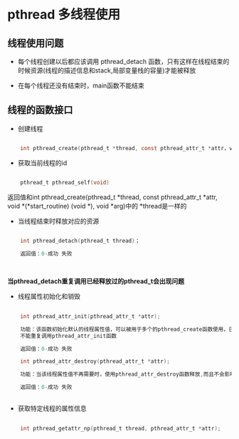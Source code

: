 # pthread 多线程使用

## 线程使用问题

- 每个线程创建以后都应该调用 pthread_detach 函数，只有这样在线程结束的时候资源(线程的描述信息和stack,局部变量栈的容量)才能被释放

- 在每个线程还没有结束时，main函数不能结束

## 线程的函数接口

- 创建线程

``` c

	int pthread_create(pthread_t *thread, const pthread_attr_t *attr，void *(*start_routine) (void *), void *arg);

```

- 获取当前线程的id

``` c

	pthread_t pthread_self(void)

```

返回值和int pthread_create(pthread_t *thread, const pthread_attr_t *attr,
                          void *(*start_routine) (void *), void *arg)中的 *thread是一样的
			
  			
- 当线程结束时释放对应的资源

``` c	
	  
	int pthread_detach(pthread_t thread)；

	返回值：0-成功 失败

		
```

**当pthread_detach重复调用已经释放过的pthread_t会出现问题**


- 线程属性初始化和销毁

``` c		
  
	int pthread_attr_init(pthread_attr_t *attr);

	功能：该函数初始化默认的线程属性值，可以被用于多个的pthread_create函数使用，已经调用过的pthread_attr_init函数的线程属性变量
	不能重复调用pthread_attr_init函数

	返回值：0-成功 失败

	int pthread_attr_destroy(pthread_attr_t *attr);

	功能：当该线程属性值不再需要时，使用pthread_attr_destroy函数释放,而且不会影响之前调用pthread_create函数要用到的该attr线程属性的线程，使用已经调用pthread_attr_destroy函数的线程属性会引发未知错误，已经调用过的pthread_attr_destroy函数的线程属性变量不能重复调用pthread_attr_destroy函数

	返回值：0-成功 失败
		
```

- 获取特定线程的属性信息

``` c		
  
	int pthread_getattr_np(pthread_t thread, pthread_attr_t *attr);
		
```